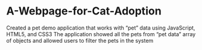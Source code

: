 # A-Webpage-for-Cat-Adoption
Created a pet demo application that works with “pet” data using JavaScript, HTML5, and CSS3 The application showed all the pets from “pet data” array of objects and allowed users to filter the pets in the system
